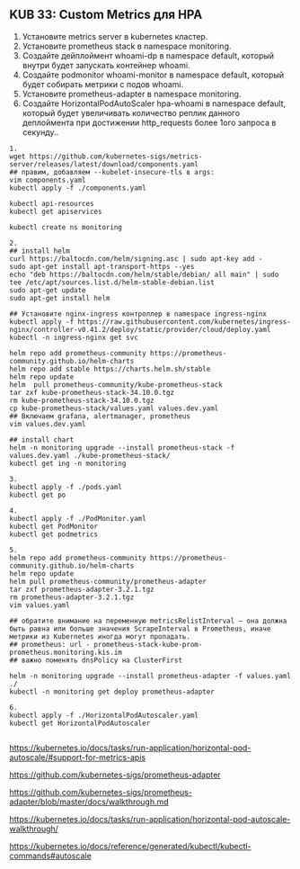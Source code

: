 ## KUB 33: Custom Metrics для HPA

1. Установите metrics server в kubernetes кластер.
2. Установите prometheus stack в namespace monitoring.
3. Создайте дейплоймент whoami-dp в namespace default, который внутри будет запускать контейнер whoami.
4. Создайте podmonitor whoami-monitor в namespace default, который будет собирать метрики с подов whoami.
5. Установите prometheus-adapter в namespace monitoring.
6. Создайте HorizontalPodAutoScaler hpa-whoami в namespace default, который будет увеличивать количество реплик данного деплоймента при достижении http_requests более 1ого запроса в секунду..

```
1.
wget https://github.com/kubernetes-sigs/metrics-server/releases/latest/download/components.yaml
## правим, добавляем --kubelet-insecure-tls в args:
vim components.yaml
kubectl apply -f ./components.yaml

kubectl api-resources
kubectl get apiservices

kubectl create ns monitoring

2.
## install helm
curl https://baltocdn.com/helm/signing.asc | sudo apt-key add -
sudo apt-get install apt-transport-https --yes
echo "deb https://baltocdn.com/helm/stable/debian/ all main" | sudo tee /etc/apt/sources.list.d/helm-stable-debian.list
sudo apt-get update
sudo apt-get install helm

## Установите nginx-ingress контроллер в namespace ingress-nginx
kubectl apply -f https://raw.githubusercontent.com/kubernetes/ingress-nginx/controller-v0.41.2/deploy/static/provider/cloud/deploy.yaml
kubectl -n ingress-nginx get svc

helm repo add prometheus-community https://prometheus-community.github.io/helm-charts
helm repo add stable https://charts.helm.sh/stable
helm repo update
helm  pull prometheus-community/kube-prometheus-stack
tar zxf kube-prometheus-stack-34.10.0.tgz
rm kube-prometheus-stack-34.10.0.tgz
cp kube-prometheus-stack/values.yaml values.dev.yaml
## Включаем grafana, alertmanager, prometheus
vim values.dev.yaml

## install chart
helm -n monitoring upgrade --install prometheus-stack -f values.dev.yaml ./kube-prometheus-stack/
kubectl get ing -n monitoring

3.
kubectl apply -f ./pods.yaml
kubectl get po

4.
kubectl apply -f ./PodMonitor.yaml
kubectl get PodMonitor
kubectl get podmetrics

5.
helm repo add prometheus-community https://prometheus-community.github.io/helm-charts
helm repo update
helm pull prometheus-community/prometheus-adapter
tar zxf prometheus-adapter-3.2.1.tgz
rm prometheus-adapter-3.2.1.tgz
vim values.yaml

## обратите внимание на переменную metricsRelistInterval — она должна быть равна или больше значения ScrapeInterval в Prometheus, иначе метрики из Kubernetes иногда могут пропадать.
## prometheus: url - prometheus-stack-kube-prom-prometheus.monitoring.kis.im
## важно поменять dnsPolicy на ClusterFirst

helm -n monitoring upgrade --install prometheus-adapter -f values.yaml ./
kubectl -n monitoring get deploy prometheus-adapter

6.
kubectl apply -f ./HorizontalPodAutoscaler.yaml
kubectl get HorizontalPodAutoscaler


```

https://kubernetes.io/docs/tasks/run-application/horizontal-pod-autoscale/#support-for-metrics-apis

https://github.com/kubernetes-sigs/prometheus-adapter

https://github.com/kubernetes-sigs/prometheus-adapter/blob/master/docs/walkthrough.md

https://kubernetes.io/docs/tasks/run-application/horizontal-pod-autoscale-walkthrough/

https://kubernetes.io/docs/reference/generated/kubectl/kubectl-commands#autoscale



